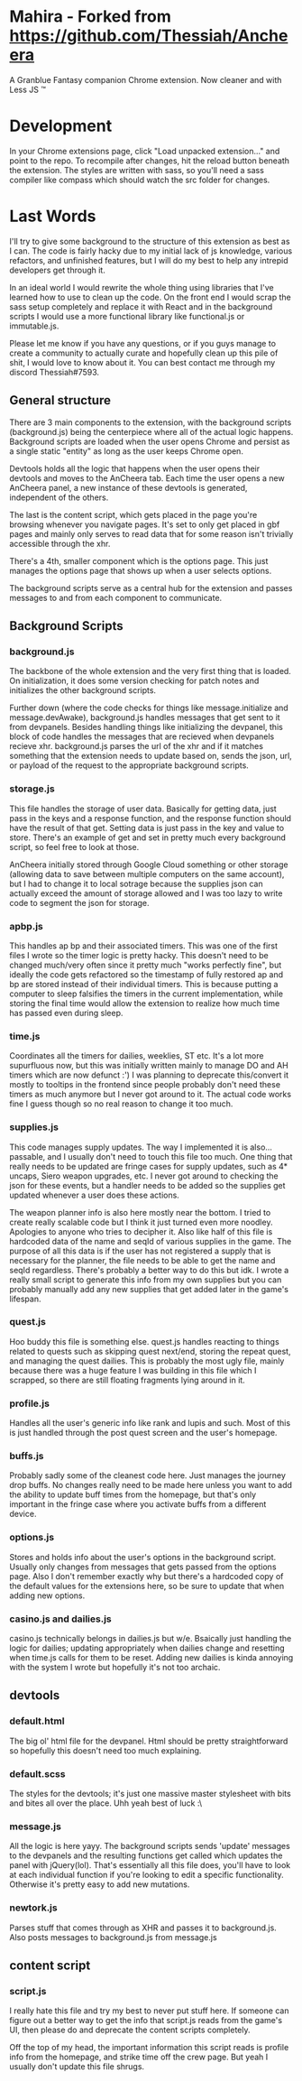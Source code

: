 # Mahira - Forked from https://github.com/Thessiah/Ancheera

A Granblue Fantasy companion Chrome extension. Now cleaner and with Less JS &trade;

# Development

In your Chrome extensions page, click "Load unpacked extension..." and point to the repo. To recompile after changes, hit the reload button beneath the extension. The styles are written with sass, so you'll need a sass compiler like compass which should watch the src folder for changes.

# Last Words

I'll try to give some background to the structure of this extension as best as I can. The code is fairly hacky due to my initial lack of js knowledge, various refactors, and unfinished features, but I will do my best to help any intrepid developers get through it.

In an ideal world I would rewrite the whole thing using libraries that I've learned how to use to clean up the code. On the front end I would scrap the sass setup completely and replace it with React and in the background scripts I would use a more functional library like functional.js or immutable.js.

Please let me know if you have any questions, or if you guys manage to create a community to actually curate and hopefully clean up this pile of shit, I would love to know about it. You can best contact me through my discord Thessiah#7593.

## General structure

There are 3 main components to the extension, with the background scripts (background.js) being the centerpiece where all of the actual logic happens. Background scripts are loaded when the user opens Chrome and persist as a single static "entity" as long as the user keeps Chrome open. 

Devtools holds all the logic that happens when the user opens their devtools and moves to the AnCheera tab. Each time the user opens a new AnCheera panel, a new instance of these devtools is generated, independent of the others.

The last is the content script, which gets placed in the page you're browsing whenever you navigate pages. It's set to only get placed in gbf pages and mainly only serves to read data that for some reason isn't trivially accessible through the xhr.

There's a 4th, smaller component which is the options page. This just manages the options page that shows up when a user selects options.

The background scripts serve as a central hub for the extension and passes messages to and from each component to communicate.

## Background Scripts

### background.js

The backbone of the whole extension and the very first thing that is loaded. On initialization, it does some version checking for patch notes and initializes the other background scripts.

Further down (where the code checks for things like message.initialize and message.devAwake), background.js handles messages that get sent to it from devpanels. Besides handling things like initializing the devpanel, this block of code handles the messages that are recieved when devpanels recieve xhr. background.js parses the url of the xhr and if it matches something that the extension needs to update based on, sends the json, url, or payload of the request to the appropriate background scripts.

### storage.js

This file handles the storage of user data. Basically for getting data, just pass in the keys and a response function, and the response function should have the result of that get. Setting data is just pass in the key and value to store. There's an example of get and set in pretty much every background script, so feel free to look at those.

AnCheera initially stored through Google Cloud something or other storage (allowing data to save between multiple computers on the same account), but I had to change it to local sotrage because the supplies json can actually exceed the amount of storage allowed and I was too lazy to write code to segment the json for storage.

### apbp.js

This handles ap bp and their associated timers. This was one of the first files I wrote so the timer logic is pretty hacky. This doesn't need to be changed much/very often since it pretty much "works perfectly fine", but ideally the code gets refactored so the timestamp of fully restored ap and bp are stored instead of their individual timers. This is because putting a computer to sleep falsifies the timers in the current implementation, while storing the final time would allow the extension to realize how much time has passed even during sleep.

### time.js

Coordinates all the timers for dailies, weeklies, ST etc. It's a lot more supurfluous now, but this was initially written mainly to manage DO and AH timers which are now defunct :') I was planning to deprecate this/convert it mostly to tooltips in the frontend since people probably don't need these timers as much anymore but I never got around to it. The actual code works fine I guess though so no real reason to change it too much.

### supplies.js

This code manages supply updates. The way I implemented it is also... passable, and I usually don't need to touch this file too much. One thing that really needs to be updated are fringe cases for supply updates, such as 4* uncaps, Siero weapon upgrades, etc. I never got around to checking the json for these events, but a handler needs to be added so the supplies get updated whenever a user does these actions.

The weapon planner info is also here mostly near the bottom. I tried to create really scalable code but I think it just turned even more noodley. Apologies to anyone who tries to decipher it. Also like half of this file is hardcoded data of the name and seqId of various supplies in the game. The purpose of all this data is if the user has not registered a supply that is necessary for the planner, the file needs to be able to get the name and seqId regardless. There's probably a better way to do this but idk. I wrote a really small script to generate this info from my own supplies but you can probably manually add any new supplies that get added later in the game's lifespan.

### quest.js

Hoo buddy this file is something else. quest.js handles reacting to things related to quests such as skipping quest next/end, storing the repeat quest, and managing the quest dailies. This is probably the most ugly file, mainly because there was a huge feature I was building in this file which I scrapped, so there are still floating fragments lying around in it.

### profile.js

Handles all the user's generic info like rank and lupis and such. Most of this is just handled through the post quest screen and the user's homepage.

### buffs.js

Probably sadly some of the cleanest code here. Just manages the journey drop buffs. No changes really need to be made here unless you want to add the ability to update buff times from the homepage, but that's only important in the fringe case where you activate buffs from a different device.

### options.js

Stores and holds info about the user's options in the background script. Usually only changes from messages that gets passed from the options page. Also I don't remember exactly why but there's a hardcoded copy of the default values for the extensions here, so be sure to update that when adding new options.

### casino.js and dailies.js

casino.js technically belongs in dailies.js but w/e. Bsaically just handling the logic for dailies; updating appropriately when dailies change and resetting when time.js calls for them to be reset. Adding new dailies is kinda annoying with the system I wrote but hopefully it's not  too archaic.

## devtools

### default.html

The big ol' html file for the devpanel. Html should be pretty straightforward so hopefully this doesn't need too much explaining.

### default.scss

The styles for the devtools; it's just one massive master stylesheet with bits and bites all over the place. Uhh yeah best of luck :\

### message.js

All the logic is here yayy. The background scripts sends 'update' messages to the devpanels and the resulting functions get called which updates the panel with jQuery(lol). That's essentially all this file does, you'll have to look at each individual function if you're looking to edit a specific functionality. Otherwise it's pretty easy to add new mutations.

### newtork.js

Parses stuff that comes through as XHR and passes it to background.js. Also posts messages to background.js from message.js

## content script

### script.js

I really hate this file and try my best to never put stuff here. If someone can figure out a better way to get the info that script.js reads from the game's UI, then please do and deprecate the content scripts completely.

Off the top of my head, the important information this script reads is profile info from the homepage, and strike time off the crew page. But yeah I usually don't update this file shrugs.



